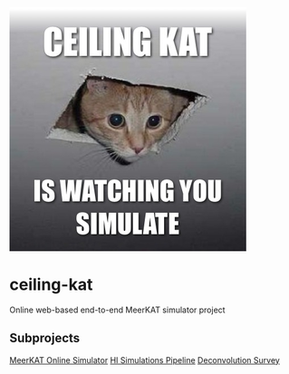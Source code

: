 ![logo](./logo_new.jpg)

# ceiling-kat

Online web-based end-to-end MeerKAT simulator project

## Subprojects

[MeerKAT Online Simulator](https://github.com/ska-sa/ceiling-kat/wiki/web-kat)
[HI Simulations Pipeline](https://github.com/ska-sa/ceiling-kat/wiki/HI-simulations)
[Deconvolution Survey](https://github.com/ska-sa/ceiling-kat/wiki/dirty-kat)
